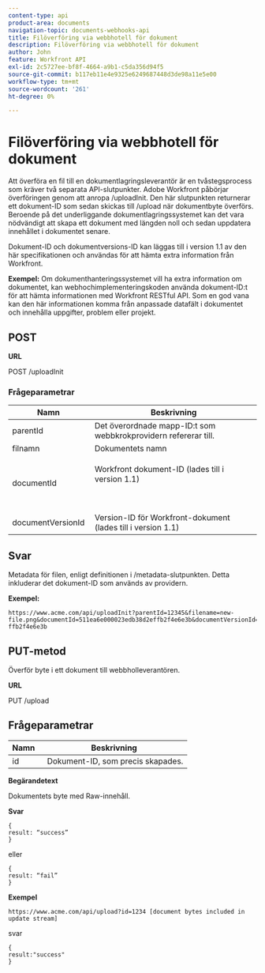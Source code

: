 ```yaml
---
content-type: api
product-area: documents
navigation-topic: documents-webhooks-api
title: Filöverföring via webbhotell för dokument
description: Filöverföring via webbhotell för dokument
author: John
feature: Workfront API
exl-id: 2c5727ee-bf8f-4664-a9b1-c5da356d94f5
source-git-commit: b117eb11e4e9325e6249687448d3de98a11e5e00
workflow-type: tm+mt
source-wordcount: '261'
ht-degree: 0%

---
```



# Filöverföring via webbhotell för dokument

Att överföra en fil till en dokumentlagringsleverantör är en tvåstegsprocess som kräver två separata API-slutpunkter. Adobe Workfront påbörjar överföringen genom att anropa /uploadInit. Den här slutpunkten returnerar ett dokument-ID som sedan skickas till /upload när dokumentbyte överförs. Beroende på det underliggande dokumentlagringssystemet kan det vara nödvändigt att skapa ett dokument med längden noll och sedan uppdatera innehållet i dokumentet senare.

Dokument-ID och dokumentversions-ID kan läggas till i version 1.1 av den här specifikationen och användas för att hämta extra information från Workfront.

**Exempel:** Om dokumenthanteringssystemet vill ha extra information om dokumentet, kan webhochimplementeringskoden använda dokument-ID:t för att hämta informationen med Workfront RESTful API. Som en god vana kan den här informationen komma från anpassade datafält i dokumentet och innehålla uppgifter, problem eller projekt.

## POST

**URL**

POST /uploadInit

### Frågeparametrar

<table style="table-layout:auto"> 
 <col> 
 <col> 
 <thead> 
  <tr> 
   <th>Namn </th> 
   <th>Beskrivning</th> 
  </tr> 
 </thead> 
 <tbody> 
  <tr> 
   <td>parentId </td> 
   <td>Det överordnade mapp-ID:t som webbkrokprovidern refererar till.</td> 
  </tr> 
  <tr> 
   <td>filnamn </td> 
   <td>Dokumentets namn</td> 
  </tr> 
  <tr> 
   <td>documentId</td> 
   <td> <p>Workfront dokument-ID (lades till i version 1.1)</p> <p> </p> </td> 
  </tr> 
  <tr> 
   <td>documentVersionId </td> 
   <td>Version-ID för Workfront-dokument (lades till i version 1.1) </td> 
  </tr> 
 </tbody> 
</table>

## Svar

Metadata för filen, enligt definitionen i /metadata-slutpunkten. Detta inkluderar det dokument-ID som används av providern.

**Exempel:**

```
https://www.acme.com/api/uploadInit?parentId=12345&filename=new-file.png&documentId=511ea6e000023edb38d2effb2f4e6e3b&documentVersionId=511ea6e000023edb38d2e ffb2f4e6e3b
```

## PUT-metod

Överför byte i ett dokument till webbholleverantören.

**URL**

PUT /upload

## Frågeparametrar

| Namn  | Beskrivning |
|---|---|
| id  |  Dokument-ID, som precis skapades. |


**Begärandetext**

Dokumentets byte med Raw-innehåll.

**Svar**

```
{
result: “success”
}
```

eller

```
{
result: “fail”
}
```

**Exempel**

`https://www.acme.com/api/upload?id=1234 [document bytes included in update stream]`

svar

```
{
result:"success"
}
```
